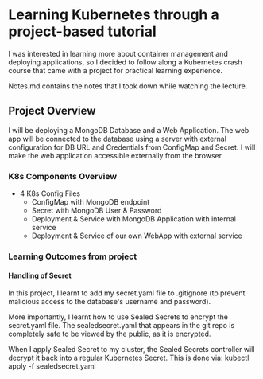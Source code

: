 # Learning Kubernetes through a project-based tutorial
I was interested in learning more about container management and deploying applications,
so I decided to follow along a Kubernetes crash course that came with a project for practical learning experience.

Notes.md contains the notes that I took down while watching the lecture.


## Project Overview
I will be deploying a MongoDB Database and a Web Application. The web app will be connected to the database using a server with external configuration for DB URL and Credentials from ConfigMap and Secret.
I will make the web application accessible externally from the browser.


### K8s Components Overview
- 4 K8s Config Files 
    - ConfigMap with MongoDB endpoint
    - Secret with MongoDB User & Password
    - Deployment & Service with MongoDB Application with internal service
    - Deployment & Service of our own WebApp with external service 


### Learning Outcomes from project
#### Handling of Secret
In this project, I learnt to add my secret.yaml file to .gitignore (to prevent malicious access to the database's username and password). 

More importantly, I learnt how to use Sealed Secrets to encrypt the secret.yaml file. The sealedsecret.yaml that appears in the git repo is completely safe to be viewed by the public, as it is encrypted.

When I apply Sealed Secret to my cluster, the Sealed Secrets controller will decrypt it back into a regular Kubernetes Secret. This is done via:
kubectl apply -f sealedsecret.yaml